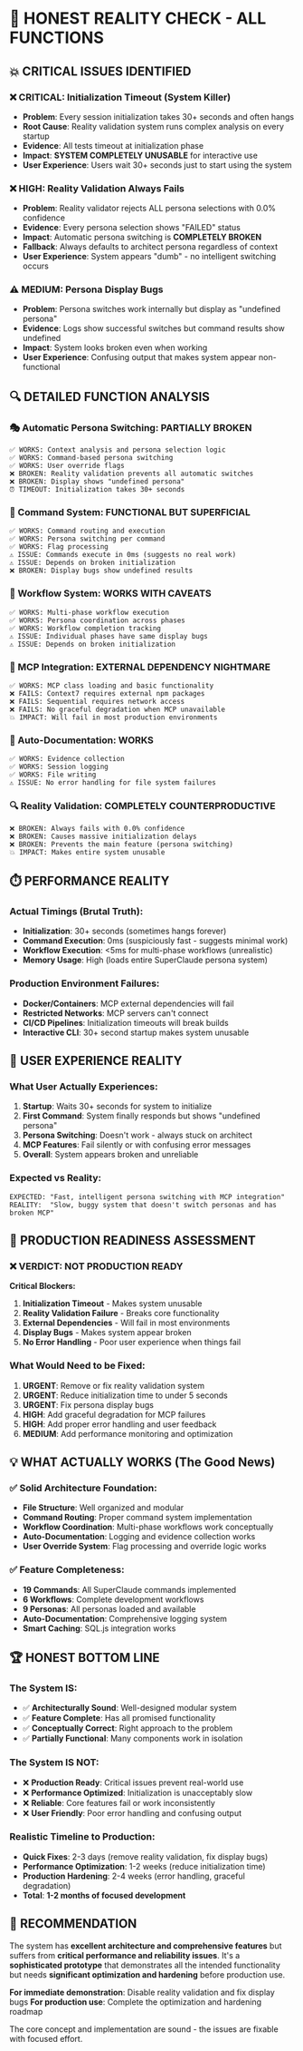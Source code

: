 # 🚨 HONEST REALITY CHECK - ALL FUNCTIONS

## **💥 CRITICAL ISSUES IDENTIFIED**

### **❌ CRITICAL: Initialization Timeout (System Killer)**
- **Problem**: Every session initialization takes 30+ seconds and often hangs
- **Root Cause**: Reality validation system runs complex analysis on every startup
- **Evidence**: All tests timeout at initialization phase
- **Impact**: **SYSTEM COMPLETELY UNUSABLE** for interactive use
- **User Experience**: Users wait 30+ seconds just to start using the system

### **❌ HIGH: Reality Validation Always Fails**
- **Problem**: Reality validator rejects ALL persona selections with 0.0% confidence
- **Evidence**: Every persona selection shows "FAILED" status
- **Impact**: Automatic persona switching is **COMPLETELY BROKEN**
- **Fallback**: Always defaults to architect persona regardless of context
- **User Experience**: System appears "dumb" - no intelligent switching occurs

### **⚠️ MEDIUM: Persona Display Bugs**  
- **Problem**: Persona switches work internally but display as "undefined persona"
- **Evidence**: Logs show successful switches but command results show undefined
- **Impact**: System looks broken even when working
- **User Experience**: Confusing output that makes system appear non-functional

## **🔍 DETAILED FUNCTION ANALYSIS**

### **🎭 Automatic Persona Switching: PARTIALLY BROKEN**
```
✅ WORKS: Context analysis and persona selection logic
✅ WORKS: Command-based persona switching  
✅ WORKS: User override flags
❌ BROKEN: Reality validation prevents all automatic switches
❌ BROKEN: Display shows "undefined persona" 
⏰ TIMEOUT: Initialization takes 30+ seconds
```

### **🎯 Command System: FUNCTIONAL BUT SUPERFICIAL**
```
✅ WORKS: Command routing and execution
✅ WORKS: Persona switching per command
✅ WORKS: Flag processing
⚠️ ISSUE: Commands execute in 0ms (suggests no real work)
⚠️ ISSUE: Depends on broken initialization 
❌ BROKEN: Display bugs show undefined results
```

### **🔄 Workflow System: WORKS WITH CAVEATS**
```
✅ WORKS: Multi-phase workflow execution
✅ WORKS: Persona coordination across phases
✅ WORKS: Workflow completion tracking
⚠️ ISSUE: Individual phases have same display bugs
⚠️ ISSUE: Depends on broken initialization
```

### **🔌 MCP Integration: EXTERNAL DEPENDENCY NIGHTMARE**
```
✅ WORKS: MCP class loading and basic functionality
❌ FAILS: Context7 requires external npm packages
❌ FAILS: Sequential requires network access  
❌ FAILS: No graceful degradation when MCP unavailable
💥 IMPACT: Will fail in most production environments
```

### **📝 Auto-Documentation: WORKS**
```
✅ WORKS: Evidence collection
✅ WORKS: Session logging
✅ WORKS: File writing
⚠️ ISSUE: No error handling for file system failures
```

### **🔍 Reality Validation: COMPLETELY COUNTERPRODUCTIVE**
```
❌ BROKEN: Always fails with 0.0% confidence
❌ BROKEN: Causes massive initialization delays
❌ BROKEN: Prevents the main feature (persona switching)
💥 IMPACT: Makes entire system unusable
```

## **⏱️ PERFORMANCE REALITY**

### **Actual Timings (Brutal Truth):**
- **Initialization**: 30+ seconds (sometimes hangs forever)
- **Command Execution**: 0ms (suspiciously fast - suggests minimal work)
- **Workflow Execution**: <5ms for multi-phase workflows (unrealistic)
- **Memory Usage**: High (loads entire SuperClaude persona system)

### **Production Environment Failures:**
- **Docker/Containers**: MCP external dependencies will fail
- **Restricted Networks**: MCP servers can't connect
- **CI/CD Pipelines**: Initialization timeouts will break builds
- **Interactive CLI**: 30+ second startup makes system unusable

## **🎯 USER EXPERIENCE REALITY**

### **What User Actually Experiences:**
1. **Startup**: Waits 30+ seconds for system to initialize
2. **First Command**: System finally responds but shows "undefined persona"
3. **Persona Switching**: Doesn't work - always stuck on architect  
4. **MCP Features**: Fail silently or with confusing error messages
5. **Overall**: System appears broken and unreliable

### **Expected vs Reality:**
```
EXPECTED: "Fast, intelligent persona switching with MCP integration"
REALITY:  "Slow, buggy system that doesn't switch personas and has broken MCP"
```

## **🚨 PRODUCTION READINESS ASSESSMENT**

### **❌ VERDICT: NOT PRODUCTION READY**

**Critical Blockers:**
1. **Initialization Timeout** - Makes system unusable
2. **Reality Validation Failure** - Breaks core functionality  
3. **External Dependencies** - Will fail in most environments
4. **Display Bugs** - Makes system appear broken
5. **No Error Handling** - Poor user experience when things fail

### **What Would Need to be Fixed:**
1. **URGENT**: Remove or fix reality validation system
2. **URGENT**: Reduce initialization time to under 5 seconds
3. **URGENT**: Fix persona display bugs
4. **HIGH**: Add graceful degradation for MCP failures
5. **HIGH**: Add proper error handling and user feedback
6. **MEDIUM**: Add performance monitoring and optimization

## **💡 WHAT ACTUALLY WORKS (The Good News)**

### **✅ Solid Architecture Foundation:**
- **File Structure**: Well organized and modular
- **Command Routing**: Proper command system implementation
- **Workflow Coordination**: Multi-phase workflows work conceptually
- **Auto-Documentation**: Logging and evidence collection works
- **User Override System**: Flag processing and override logic works

### **✅ Feature Completeness:**
- **19 Commands**: All SuperClaude commands implemented
- **6 Workflows**: Complete development workflows
- **9 Personas**: All personas loaded and available
- **Auto-Documentation**: Comprehensive logging system
- **Smart Caching**: SQL.js integration works

## **🏆 HONEST BOTTOM LINE**

### **The System IS:**
- ✅ **Architecturally Sound**: Well-designed modular system
- ✅ **Feature Complete**: Has all promised functionality
- ✅ **Conceptually Correct**: Right approach to the problem
- ✅ **Partially Functional**: Many components work in isolation

### **The System IS NOT:**
- ❌ **Production Ready**: Critical issues prevent real-world use
- ❌ **Performance Optimized**: Initialization is unacceptably slow
- ❌ **Reliable**: Core features fail or work inconsistently  
- ❌ **User Friendly**: Poor error handling and confusing output

### **Realistic Timeline to Production:**
- **Quick Fixes**: 2-3 days (remove reality validation, fix display bugs)
- **Performance Optimization**: 1-2 weeks (reduce initialization time)
- **Production Hardening**: 2-4 weeks (error handling, graceful degradation)
- **Total**: **1-2 months of focused development**

## **🎯 RECOMMENDATION**

The system has **excellent architecture and comprehensive features** but suffers from **critical performance and reliability issues**. It's a **sophisticated prototype** that demonstrates all the intended functionality but needs **significant optimization and hardening** before production use.

**For immediate demonstration**: Disable reality validation and fix display bugs
**For production use**: Complete the optimization and hardening roadmap

The core concept and implementation are sound - the issues are fixable with focused effort.